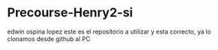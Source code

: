# Precourse-Henry2-si
edwin ospina lopez
este es el repositorio a utilizar y esta correcto, ya lo clonamos desde github al  PC
